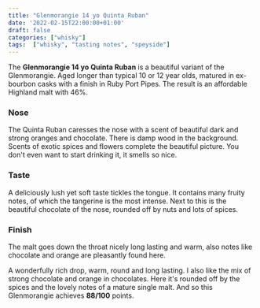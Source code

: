 ```yaml
---
title: "Glenmorangie 14 yo Quinta Ruban"
date: '2022-02-15T22:00:00+01:00'
draft: false
categories: ["whisky"]
tags:  ["whisky", "tasting notes", "speyside"]
---
```


The **Glenmorangie 14 yo Quinta Ruban** is a beautiful variant of the Glenmorangie. Aged longer than typical 10 or 12 year olds, matured in ex-bourbon casks with a finish in Ruby Port Pipes. The result is an affordable Highland malt with 46%.

### Nose

The Quinta Ruban caresses the nose with a scent of beautiful dark and strong oranges and chocolate. There is damp wood in the background. Scents of exotic spices and flowers complete the beautiful picture. You don't even want to start drinking it, it smells so nice.

### Taste

A deliciously lush yet soft taste tickles the tongue. It contains many fruity notes, of which the tangerine is the most intense. Next to this is the beautiful chocolate of the nose, rounded off by nuts and lots of spices.

### Finish

The malt goes down the throat nicely long lasting and warm, also notes like chocolate and orange are pleasantly found here.

A wonderfully rich drop, warm, round and long lasting. I also like the mix of strong chocolate and orange in chocolates. Here it's rounded off by the spices and the lovely notes of a mature single malt. And so this Glenmorangie achieves **88/100** points.
